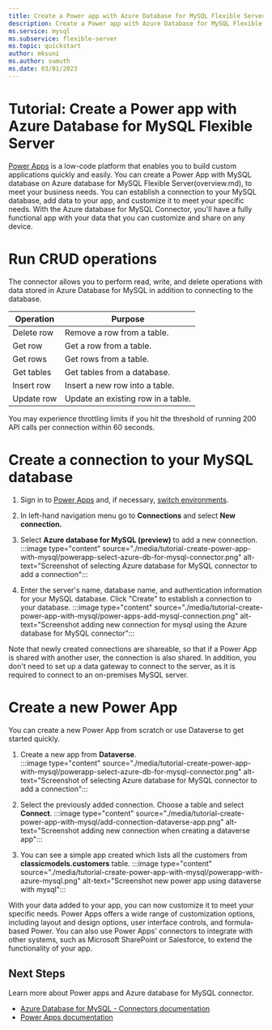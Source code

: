 ```yaml
---
title: Create a Power app with Azure Database for MySQL Flexible Server
description: Create a Power app with Azure Database for MySQL Flexible Server
ms.service: mysql
ms.subservice: flexible-server
ms.topic: quickstart
author: mksuni
ms.author: sumuth 
ms.date: 03/01/2023
---
```


# Tutorial: Create a Power app with Azure Database for MySQL Flexible Server

[Power Apps](/power-apps/) is a low-code platform that enables you to build custom applications quickly and easily. You can create a Power App with MySQL database on Azure database for MySQL Flexible Server(overview.md), to meet your business needs. You can establish a connection to your MySQL database, add data to your app, and customize it to meet your specific needs. With the Azure database for MySQL Connector, you'll have a fully functional app with your data that you can customize and share on any device.

# Run CRUD operations

The connector allows you to perform read, write, and delete operations with data stored in Azure Database for MySQL in addition to connecting to the database.

| **Operation** | **Purpose** |
| --- | --- |
| Delete row | Remove a row from a table. |
| Get row | Get a row from a table. |
| Get rows | Get rows from a table. |
| Get tables | Get tables from a database. |
| Insert row | Insert a new row into a table. |
| Update row | Update an existing row in a table. |

You may experience throttling limits if you hit the threshold of running 200 API calls per connection within 60 seconds.

# Create a connection to your MySQL database

1. Sign in to [Power Apps](https://make.powerapps.com/) and, if necessary, [switch environments](https://learn.microsoft.com/en-us/power-apps/maker/canvas-apps/intro-maker-portal#choose-an-environment).
2. In left-hand navigation menu go to **Connections** and select **New connection.**
3. Select **Azure database for MySQL (preview)** to add a new connection.
   :::image type="content" source="./media/tutorial-create-power-app-with-mysql/powerapp-select-azure-db-for-mysql-connector.png" alt-text="Screenshot of selecting Azure database for MySQL connector to add a connection":::

4. Enter the server's name, database name, and authentication information for your MySQL database. Click "Create" to establish a connection to your database.
   :::image type="content" source="./media/tutorial-create-power-app-with-mysql/power-apps-add-mysql-connection.png" alt-text="Screenshot adding new connection for mysql using the Azure database for MySQL connector":::
   
Note that newly created connections are shareable, so that if a Power App is shared with another user, the connection is also shared. In addition, you don't need to set up a data gateway to connect to the server, as it is required to connect to an on-premises MySQL server.

# Create a new Power App

You can create a new Power App from scratch or use Dataverse to get started quickly.

1. Create a new app from **Dataverse**.  
   :::image type="content" source="./media/tutorial-create-power-app-with-mysql/powerapp-select-azure-db-for-mysql-connector.png" alt-text="Screenshot of selecting Azure database for MySQL connector to add a connection":::

2. Select the previously added connection. Choose a table and select **Connect**. 
   :::image type="content" source="./media/tutorial-create-power-app-with-mysql/add-connection-dataverse-app.png" alt-text="Screenshot adding new connection when creating a dataverse app":::
   
3. You can see a simple app created which lists all the customers from **classicmodels.customers** table.
   :::image type="content" source="./media/tutorial-create-power-app-with-mysql/powerapp-with-azure-mysql.png" alt-text="Screenshot new power app using dataverse with mysql":::

With your data added to your app, you can now customize it to meet your specific needs. Power Apps offers a wide range of customization options, including layout and design options, user interface controls, and formula-based Power. You can also use Power Apps' connectors to integrate with other systems, such as Microsoft SharePoint or Salesforce, to extend the functionality of your app.

## Next Steps

Learn more about Power apps and Azure database for MySQL connector. 
- [Azure Database for MySQL - Connectors documentation](https://learn.microsoft.com/connectors/azuremysql/)
- [Power Apps documentation](https://learn.microsoft.com/en-us/power-apps/)

